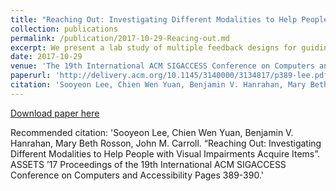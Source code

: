 ```yaml
---
title: "Reaching Out: Investigating Different Modalities to Help People with Visual Impairments Acquire Items"
collection: publications
permalink: /publication/2017-10-29-Reacing-out.md
excerpt: We present a lab study of multiple feedback designs for guiding small-scale arm-and-hand movement for people with visual impairments (PVI), so that they can reach out to and grasp an item on a shelf. Little attention has been paid to the guidance of smallscale arm-and-hand movements by PVI, yet this is an essential element of product acquisition in a grocery shopping task and other similar daily activities. We developed a feedback interface that allowed us to explore two types of auditory feedback (speech and tones), haptic vibration feedback, and a combination of both. The result of the study demonstrated that the multi-modal navigational feedback, specifically speech and haptic, was the most effective and preferred mode for small-scale navigation. 
date: 2017-10-29
venue: 'The 19th International ACM SIGACCESS Conference on Computers and Accessibility'
paperurl: 'http://delivery.acm.org/10.1145/3140000/3134817/p389-lee.pdf?ip=130.203.19.165&id=3134817&acc=ACTIVE%20SERVICE&key=A792924B58C015C1%2E782FA3A5BE459501%2E4D4702B0C3E38B35%2E4D4702B0C3E38B35&__acm__=1541438520_722b5bc9c9a26901c35401866b66e815'
citation: 'Sooyeon Lee, Chien Wen Yuan, Benjamin V. Hanrahan, Mary Beth Rosson, John M. Carroll. “Reaching Out: Investigating Different Modalities to Help People with Visual Impairments Acquire Items”. ASSETS ’17 Proceedings of the 19th International ACM SIGACCESS Conference on Computers and Accessibility Pages 389-390.'
---
```


[Download paper here](http://delivery.acm.org/10.1145/3140000/3134817/p389-lee.pdf?ip=130.203.19.165&id=3134817&acc=ACTIVE%20SERVICE&key=A792924B58C015C1%2E782FA3A5BE459501%2E4D4702B0C3E38B35%2E4D4702B0C3E38B35&__acm__=1541438520_722b5bc9c9a26901c35401866b66e815)

Recommended citation: 'Sooyeon Lee, Chien Wen Yuan, Benjamin V. Hanrahan, Mary Beth Rosson, John M. Carroll. “Reaching Out: Investigating Different Modalities to Help People with Visual Impairments Acquire Items”. ASSETS ’17 Proceedings of the 19th International ACM SIGACCESS Conference on Computers and Accessibility Pages 389-390.'
